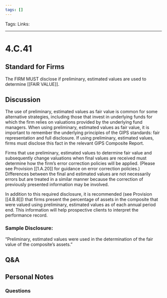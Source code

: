 ```yaml
---
tags: []
---
```

Tags:
Links: 
___
# 4.C.41
## Standard for Firms
The FIRM MUST disclose if preliminary, estimated values are used to determine [[FAIR VALUE]].
## Discussion
The use of preliminary, estimated values as fair value is common for some alternative strategies, including those that invest in underlying funds for which the firm relies on valuations provided by the underlying fund managers. When using preliminary, estimated values as fair value, it is important to remember the underlying principles of the GIPS standards: fair representation and full disclosure. If using preliminary, estimated values, firms must disclose this fact in the relevant GIPS Composite Report.

Firms that use preliminary, estimated values to determine fair value and subsequently change valuations when final values are received must determine how the firm’s error correction policies will be applied. (Please see Provision [[1.A.20]] for guidance on error correction policies.) Differences between the final and estimated values are not necessarily errors but are treated in a similar manner because the correction of previously presented information may be involved.

In addition to this required disclosure, it is recommended (see Provision [[4.B.8]]) that firms present the percentage of assets in the composite that were valued using preliminary, estimated values as of each annual period end. This information will help prospective clients to interpret the performance record.
### Sample Disclosure:
“Preliminary, estimated values were used in the determination of the fair value of the composite’s assets.”
## Q&A

## Personal Notes

### Questions